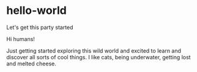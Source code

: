 # hello-world
Let's get this party started

Hi humans!  

Just getting started exploring this wild world and excited to learn and discover all sorts of cool things.
I like cats, being underwater, getting lost and melted cheese.  

